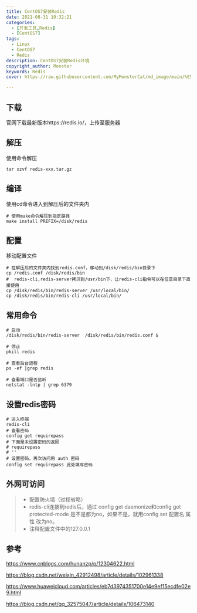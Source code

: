 ```yaml
---
title: CentOS7安装Redis
date: 2021-08-31 10:32:21
categories: 
  - [开发工具,Redis]
  - [CentOS7]
tags:
  - Linux
  - CentOS7
  - Redis
description: CentOS7安装Redis环境
copyright_author: Monster
keywords: Redis
cover: https://raw.githubusercontent.com/MyMonsterCat/md_image/main/%E5%9F%BA%E7%A1%80/Blog_Cover/redis.jpg

---
```


## 下载

官网下载最新版本https://redis.io/，上传至服务器

## 解压

使用命令解压

```shell
tar xzvf redis-xxx.tar.gz
```

## 编译

使用cd命令进入到解压后的文件夹内

```shell
# 使用make命令解压到指定路径
make install PREFIX=/disk/redis
```

## 配置

移动配置文件

```shell
# 在解压后的文件夹内找到redis.conf，移动到/disk/redis/bin目录下
cp /redis.conf /disk/redis/bin
#  redis-cli,redis-server拷贝到/usr/bin下，让redis-cli指令可以在任意目录下直接使用
cp /disk/redis/bin/redis-server /usr/local/bin/
cp /disk/redis/bin/redis-cli /usr/local/bin/

```

## 常用命令

```shell
# 启动
/disk/redis/bin/redis-server  /disk/redis/bin/redis.conf $

# 停止
pkill redis

# 查看后台进程
ps -ef |grep redis

# 查看端口是否监听
netstat -lntp | grep 6379
```

## 设置redis密码

```shell
# 进入终端
redis-cli
# 查看密码
config get requirepass 
# 下面是未设置密码的返回
# requirepass 
# ''
# 设置密码，再次访问用 auth 密码
config set requirepass 此处填写密码
```

## 外网可访问

>- 配置防火墙（过程省略）
>- redis-cli连接到redis后，通过 config get daemonize和config get protected-mode 是不是都为no，如果不是，就用config set 配置名 属性 改为no。
>- 注释配置文件中的127.0.0.1

## 参考

https://www.cnblogs.com/hunanzp/p/12304622.html

https://blog.csdn.net/weixin_42912498/article/details/102961338

https://www.huaweicloud.com/articles/eb7d3974351700e14e9ef15ecdfe02e9.html

https://blog.csdn.net/qq_32575047/article/details/106473140